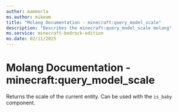 ```yaml
---
author: mammerla
ms.author: mikeam
title: "Molang Documentation - minecraft:query_model_scale"
description: "Describes the minecraft:query_model_scale molang"
ms.service: minecraft-bedrock-edition
ms.date: 02/11/2025 
---
```


# Molang Documentation - minecraft:query_model_scale

Returns the scale of the current entity. Can be used with the `is_baby` component.
